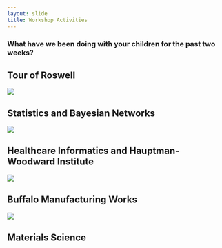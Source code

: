 ```yaml
---
layout: slide
title: Workshop Activities
---
```

### What have we been doing with your children for the past two weeks?

<section markdown="1">

## Tour of Roswell
<img src="{{site.baseurl}}/assets/images/roswell.png" style="margin: 0 auto;">

</section>

<section markdown="1">

## Statistics and Bayesian Networks

<img src="{{site.baseurl}}/assets/images/statistics.png" style="margin: 0 auto;">


</section>

<section markdown="1">


## Healthcare Informatics and Hauptman-Woodward Institute

<img src="{{site.baseurl}}/assets/images/bio.png" style="margin: 0 auto;">


</section>

<section markdown="1">

## Buffalo Manufacturing Works

<img src="{{site.baseurl}}/assets/images/bmw.png" style="margin: 0 auto;">

</section>


<section markdown="1">

## Materials Science


</section>
